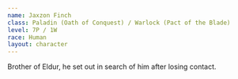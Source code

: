 ```yaml
---
name: Jaxzon Finch
class: Paladin (Oath of Conquest) / Warlock (Pact of the Blade)
level: 7P / 1W
race: Human
layout: character
---
```

Brother of Eldur, he set out in search of him after losing contact.

